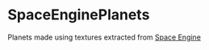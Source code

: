 # SpaceEnginePlanets
Planets made using textures extracted from [Space Engine](http://spaceengine.org)
